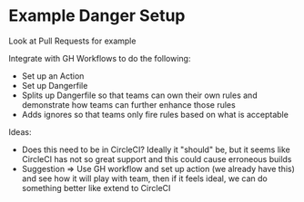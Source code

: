 # Example Danger Setup

Look at Pull Requests for example

Integrate with GH Workflows to do the following:
- Set up an Action
- Set up Dangerfile
- Splits up Dangerfile so that teams can own their own rules and demonstrate how teams can further enhance those rules
- Adds ignores so that teams only fire rules based on what is acceptable

Ideas:
- Does this need to be in CircleCI? Ideally it "should" be, but it seems like CircleCI has not so great support and this could cause erroneous builds
- Suggestion => Use GH workflow and set up action (we already have this) and see how it will play with team, then if it feels ideal, we can do something better like extend to CircleCI
